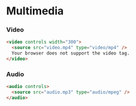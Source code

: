# Multimedia

### Video

```html
<video controls width="300">
  <source src="video.mp4" type="video/mp4" />
  Your browser does not support the video tag.
</video>
```

### Audio

```html
<audio controls>
  <source src="audio.mp3" type="audio/mpeg" />
</audio>
```
